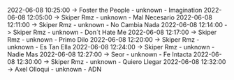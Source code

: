 2022-06-08 10:25:00 -> Foster the People - unknown - Imagination
2022-06-08 12:05:00 -> Skiper Rmz - unknown - Mal Necesario
2022-06-08 12:11:00 -> Skiper Rmz - unknown - No Cambia Nada
2022-06-08 12:14:00 -> Skiper Rmz - unknown - Don´t Hate Me
2022-06-08 12:17:00 -> Skiper Rmz - unknown - Primo Dilo
2022-06-08 12:20:00 -> Skiper Rmz - unknown - Es Tan Ella
2022-06-08 12:24:00 -> Skiper Rmz - unknown - Nadie Mas
2022-06-08 12:27:00 -> Seor - unknown - Fe Intacta
2022-06-08 12:30:00 -> Skiper Rmz - unknown - Quiero Llegar
2022-06-08 12:32:00 -> Axel Olloqui - unknown - ADN

